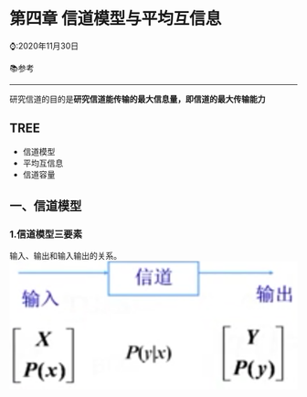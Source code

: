 # 第四章 信道模型与平均互信息

⌚️:2020年11月30日

📚参考

---



研究信道的目的是**研究信道能传输的最大信息量，即信道的最大传输能力**   
## TREE
* 信道模型
* 平均互信息
* 信道容量
## 一、信道模型
### 1.信道模型三要素
输入、输出和输入输出的关系。   
![](../imgs/74.png)   
